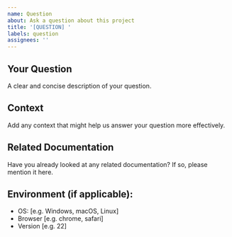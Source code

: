 ```yaml
---
name: Question
about: Ask a question about this project
title: '[QUESTION] '
labels: question
assignees: ''
---
```


## Your Question
A clear and concise description of your question.

## Context
Add any context that might help us answer your question more effectively.

## Related Documentation
Have you already looked at any related documentation? If so, please mention it here.

## Environment (if applicable):
 - OS: [e.g. Windows, macOS, Linux]
 - Browser [e.g. chrome, safari]
 - Version [e.g. 22]
